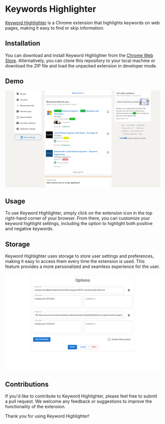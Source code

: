 # Keywords Highlighter

[Keyword Highlighter](https://chrome.google.com/webstore/detail/keywords-highlighter/lmaonnpepldfnbkbmhkkficpmjdlojnn) is a Chrome extension that highlights keywords on web pages, making it easy to find or skip information.

## Installation

You can download and install Keyword Highlighter from the [Chrome Web Store](https://chrome.google.com/webstore/detail/keywords-highlighter/lmaonnpepldfnbkbmhkkficpmjdlojnn). Alternatively, you can clone this repository to your local machine or download the ZIP file and load the unpacked extension in developer mode.

## Demo

![](/docs/chrome-web-store/Screenshot_1.png)

## Usage

To use Keyword Highlighter, simply click on the extension icon in the top right-hand corner of your browser. From there, you can customize your keyword highlight settings, including the option to highlight both positive and negative keywords.

## Storage

Keyword Highlighter uses storage to store user settings and preferences, making it easy to access them every time the extension is used. This feature provides a more personalized and seamless experience for the user.

![](/docs/chrome-web-store/Screenshot_2.png)

## Contributions

If you'd like to contribute to Keyword Highlighter, please feel free to submit a pull request. We welcome any feedback or suggestions to improve the functionality of the extension.

Thank you for using Keyword Highlighter!
